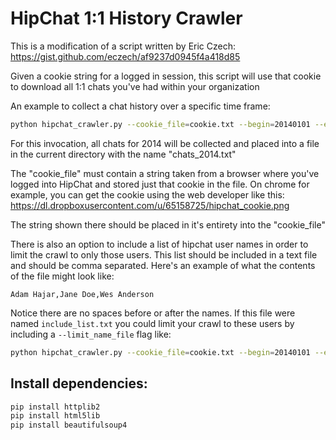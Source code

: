 # HipChat 1:1 History Crawler #
This is a modification of a script written by Eric Czech: https://gist.github.com/eczech/af9237d0945f4a418d85

Given a cookie string for a logged in session, this script will use that cookie to download 
all 1:1 chats you've had within your organization


An example to collect a chat history over a specific time frame:
```bash
python hipchat_crawler.py --cookie_file=cookie.txt --begin=20140101 --end=20141231 --outfile=chats_2014.txt
```

For this invocation, all chats for 2014 will be collected and placed into a file in the current
directory with the name "chats_2014.txt"

The "cookie_file" must contain a string taken from a browser where you've logged into
HipChat and stored just that cookie in the file.  On chrome for example, you can get the cookie
using the web developer like this: https://dl.dropboxusercontent.com/u/65158725/hipchat_cookie.png

The string shown there should be placed in it's entirety into the "cookie_file"

There is also an option to include a list of hipchat user names in order to limit the crawl to only those users. This list should be included in a text file and should be comma separated. Here's an example of what the contents of the file might look like:
````
Adam Hajar,Jane Doe,Wes Anderson
````
Notice there are no spaces before or after the names. If this file were named `include_list.txt` you could limit your crawl to these users by including a `--limit_name_file` flag like:

```bash
python hipchat_crawler.py --cookie_file=cookie.txt --begin=20140101 --end=20141231 --outfile=chats_2014.txt --limit_name_file=include_list.txt
```

## Install dependencies:
```bash
pip install httplib2
pip install html5lib
pip install beautifulsoup4
```
